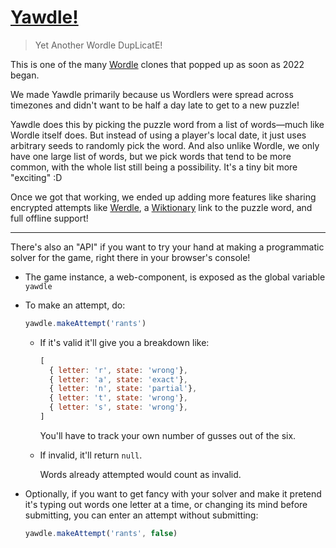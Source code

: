 # [Yawdle!][1]

> Yet Another Wordle DupLicatE!

This is one of the many [Wordle][3] clones that popped up as soon as 2022 began. 

We made Yawdle primarily because us Wordlers were spread across timezones and didn't want to be half a day late to get to a new puzzle!

Yawdle does this by picking the puzzle word from a list of words—much like Wordle itself does. 
But instead of using a player's local date, it just uses arbitrary seeds to randomly pick the word. 
And also unlike Wordle, we only have one large list of words, but we pick words that tend to be more common, 
with the whole list still being a possibility. It's a tiny bit more "exciting" :D

Once we got that working, we ended up adding more features like sharing encrypted attempts like [Werdle][4], 
a [Wiktionary][5] link to the puzzle word, and full offline support!

---

There's also an "API" if you want to try your hand at making a programmatic solver for the game, right there in your browser's console!

- The game instance, a web-component, is exposed as the global variable `yawdle`

- To make an attempt, do: 

    ```js 
    yawdle.makeAttempt('rants')
    ```

  - If it's valid it'll give you a breakdown like: 

    ```js
    [ 
      { letter: 'r', state: 'wrong'}, 
      { letter: 'a', state: 'exact'}, 
      { letter: 'n', state: 'partial'}, 
      { letter: 't', state: 'wrong'}, 
      { letter: 's', state: 'wrong'}, 
    ]
    ```

    You'll have to track your own number of gusses out of the six.

  - If invalid, it'll return `null`. 
    
    Words already attempted would count as invalid.

- Optionally, if you want to get fancy with your solver and make it pretend it's typing out words one letter at a time, or changing its mind before submitting, you can enter an attempt without submitting: 

  ```js
  yawdle.makeAttempt('rants', false)
  ```
    

[1]: https://yawdle.scio.space/
[2]: https://github.com/5310/yawdle
[3]: https://www.powerlanguage.co.uk/wordle/
[4]: https://demoman.net/etcetera/werdle
[5]: https://en.wiktionary.org/wiki/wordle